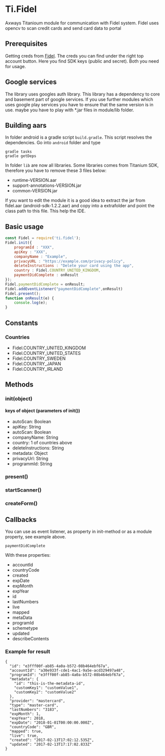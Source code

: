 # Ti.Fidel

Axways Titanioum module for communication with Fidel system. Fidel uses opencv to scan credit cards and send card data to portal

## Prerequisites

Getting creds from [Fidel](http://fidel.uk/). The creds you can find under the right top account button. Here you find SDK keys (public and secret). Both you need for usage.

##  Google services

The library uses googles auth library. This library has a dependency to core and basement part of google services. If you use further modules which uses google play services you have to ensure that the same version is in use. maybe you have to play with *.jar files in module/lib folder.


## Building aars
In folder android is a gradle script `build.gradle`. This script resolves the dependencies. Go into `android` folder and type

```
gradle tasks
gradle getDeps
```
In folder `lib` are now all libraries. Some libraries comes from Titanium SDK, therefore you have to remove these 3 files below:

* runtime-VERSION.aar
* support-annotations-VERSION.jar
* common-VERSION.jar

If you want to edit the module it is a good idea to extract the jar from fidel.aar (android-sdk-1.2.2.aar) and copy into a extrafolder and point the class path to this file. This help the IDE.

## Basic usage


```javascript
const Fidel = require('ti.fidel');
Fidel.init({
	programId : "XXX",
	apiKey : "XXX",
	companyName : "Example",
	privacyURL : "https://example.com/privacy-policy",
	deleteInstructions : "Delete your card using the app",
	country : Fidel.COUNTRY_UNITED_KINGDOM,
	paymentDidComplete : onResult
});	
Fidel.paymentDidComplete = onResult;
Fidel.addEventListener("paymentDidComplete",onResult)
Fidel.present();
function onResult(e) {
	console.log(e);
}
```

## Constants

### Countries

* Fidel.COUNTRY\_UNITED\_KINGDOM
* Fidel.COUNTRY\_UNITED\_STATES
* Fidel.COUNTRY\_SWEDEN
* Fidel.COUNTRY\_JAPAN  
* Fidel.COUNTRY\_IRLAND


## Methods

### init(object)
#### keys of object (parameters of init())
* autoScan: Boolean
* apiKey: String
* autoScan: Boolean
* companyName: String
* country: 1 of countries above
* deleteInstructions: String
* metadata: Object
* privacyUrl: String
* programmId: String


### present()

### startScanner()

### createForm()

## Callbacks

You can use as event listener, as property in init-method or as a module property, see example above.

`paymentDidComplete`

With these properties:

* accountId
* countryCode
* created
* expDate
* expMonth
* expYear
* id
* lastNumbers
* live
* mapped
* metaData
* programId
* schemetype
* updated
* describeContents

### Example for result

```
{
  "id": "e3fff00f-ab85-4a0a-b572-08b464ebf67a",
  "accountId": "a30e933f-cde1-4ac1-9a5e-acd329497a48",
  "programId": "e3fff00f-ab85-4a0a-b572-08b464ebf67a",
  "metadata": {
    "id": "this-is-the-metadata-id",
    "customKey1": "customValue1",
    "customKey2": "customValue2"
  },
  "provider": "mastercard",
  "type": "master-card",
  "lastNumbers": "3183",
  "expMonth": 1,
  "expYear": 2018,
  "expDate": "2018-01-01T00:00:00.000Z",
  "countryCode": "GBR",
  "mapped": true,
  "live": true,
  "created": "2017-02-13T17:02:12.535Z",
  "updated": "2017-02-13T17:17:02.833Z"
}
```